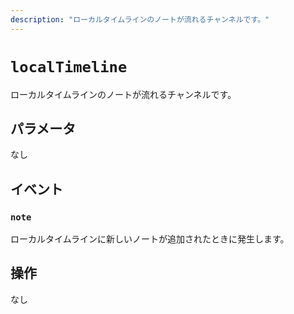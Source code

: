 ```yaml
---
description: "ローカルタイムラインのノートが流れるチャンネルです。"
---
```


# `localTimeline`
ローカルタイムラインのノートが流れるチャンネルです。

## パラメータ
なし

## イベント
### `note`
<MkSchemaViewer :schema="{
	$ref: 'misskey://Note'
}"/>

ローカルタイムラインに新しいノートが追加されたときに発生します。

## 操作
なし
